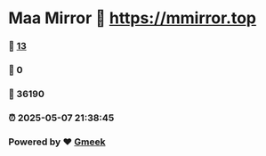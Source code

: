 # Maa Mirror :link: https://mmirror.top 
### :page_facing_up: [13](https://mmirror.top/tag.html) 
### :speech_balloon: 0 
### :hibiscus: 36190 
### :alarm_clock: 2025-05-07 21:38:45 
### Powered by :heart: [Gmeek](https://github.com/Meekdai/Gmeek)
